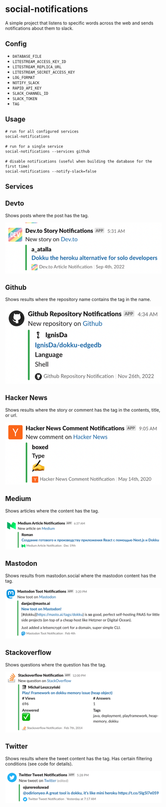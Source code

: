 # social-notifications

A simple project that listens to specific words across the web and sends notifications about them to slack.

## Config

- `DATABASE_FILE`
- `LITESTREAM_ACCESS_KEY_ID`
- `LITESTREAM_REPLICA_URL`
- `LITESTREAM_SECRET_ACCESS_KEY`
- `LOG_FORMAT`
- `NOTIFY_SLACK`
- `RAPID_API_KEY`
- `SLACK_CHANNEL_ID`
- `SLACK_TOKEN`
- `TAG`

## Usage

```shell
# run for all configured services
social-notifications

# run for a single service
social-notifications --services github

# disable notifications (useful when building the database for the first time)
social-notifications --notify-slack=false
```

## Services

## Devto

Shows posts where the post has the tag.

![devto preview](/images/devto.png)

## Github

Shows results where the repository name contains the tag in the name.

![github preview](/images/github.png)

## Hacker News

Shows results where the story or comment has the tag in the contents, title, or url.

![hackernews preview](/images/hackernews-comment.png)

## Medium

Shows articles where the content has the tag.

![medium preview](/images/medium.png)

## Mastodon

Shows results from mastodon.social where the mastodon content has the tag.

![mastodon preview](/images/mastodon.png)

## Stackoverflow

Shows questions where the question has the tag.

![stackoverflow preview](/images/stackoverflow.png)

## Twitter

Shows results where the tweet content has the tag. Has certain filtering conditions (see code for details).

![twitter preview](/images/twitter.png)
